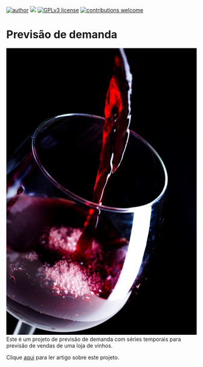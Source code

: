 [![author](https://img.shields.io/badge/author-Marcius%20D.%20Moraes-green)](https://www.linkedin.com/in/marciusdm) [![](https://img.shields.io/badge/python-3.7+-blue.svg)](https://www.python.org/downloads/release/python-365/) [![GPLv3 license](https://img.shields.io/badge/License-GPLv3-blue.svg)](http://perso.crans.org/besson/LICENSE.html) [![contributions welcome](https://img.shields.io/badge/contributions-welcome-brightgreen.svg?style=flat)](https://github.com/marciusdm/portfolio/issues)
# Previsão de demanda
<div align="center">
  <img src="https://github.com/marciusdm/dsnp/blob/main/assets/projeto6_3/despejando-vinho-tinto-no-copo.jpg?raw=true">
</div>
Este é um projeto de previsão de demanda com séries temporais para previsão de vendas de uma loja de vinhos.

Clique [aqui](https://medium.com/@marciusdellano/previs%C3%A3o-de-demanda-utilizando-s%C3%A9ries-temporais-19a776f172d2) para ler artigo sobre este projeto.
